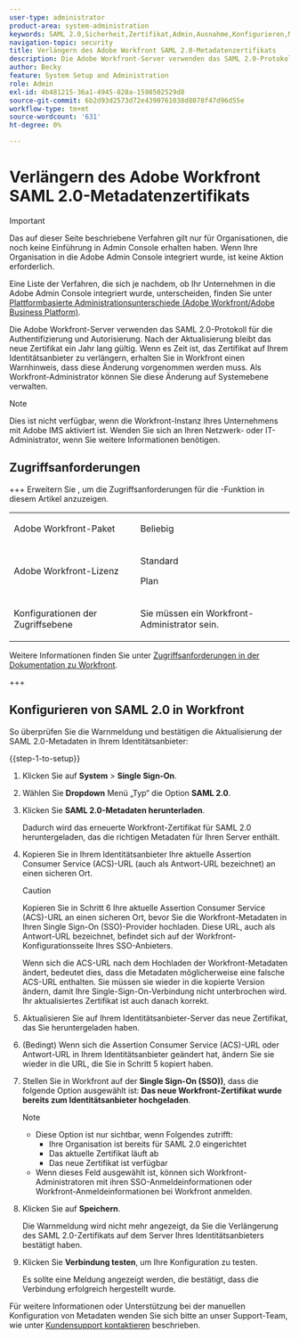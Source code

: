```yaml
---
user-type: administrator
product-area: system-administration
keywords: SAML 2.0,Sicherheit,Zertifikat,Admin,Ausnahme,Konfigurieren,Metadaten
navigation-topic: security
title: Verlängern des Adobe Workfront SAML 2.0-Metadatenzertifikats
description: Die Adobe Workfront-Server verwenden das SAML 2.0-Protokoll für die Authentifizierung und Autorisierung. Nach der Aktualisierung bleibt das neue Zertifikat ein Jahr lang gültig. Wenn es Zeit ist, das Zertifikat auf Ihrem Identitätsanbieter zu verlängern, erhalten Sie in Workfront einen Warnhinweis, dass diese Änderung vorgenommen werden muss. Als Workfront-Administrator können Sie diese Änderung auf Systemebene verwalten.
author: Becky
feature: System Setup and Administration
role: Admin
exl-id: 4b481215-36a1-4945-828a-1598502529d8
source-git-commit: 6b2d93d2573d72e4390761038d8078f47d96d55e
workflow-type: tm+mt
source-wordcount: '631'
ht-degree: 0%

---
```


# Verlängern des Adobe Workfront SAML 2.0-Metadatenzertifikats

>[!IMPORTANT]
>
>Das auf dieser Seite beschriebene Verfahren gilt nur für Organisationen, die noch keine Einführung in Admin Console erhalten haben. Wenn Ihre Organisation in die Adobe Admin Console integriert wurde, ist keine Aktion erforderlich.
>
>Eine Liste der Verfahren, die sich je nachdem, ob Ihr Unternehmen in die Adobe Admin Console integriert wurde, unterscheiden, finden Sie unter [Plattformbasierte Administrationsunterschiede (Adobe Workfront/Adobe Business Platform)](../../../administration-and-setup/get-started-wf-administration/actions-in-admin-console.md).

Die Adobe Workfront-Server verwenden das SAML 2.0-Protokoll für die Authentifizierung und Autorisierung. Nach der Aktualisierung bleibt das neue Zertifikat ein Jahr lang gültig. Wenn es Zeit ist, das Zertifikat auf Ihrem Identitätsanbieter zu verlängern, erhalten Sie in Workfront einen Warnhinweis, dass diese Änderung vorgenommen werden muss. Als Workfront-Administrator können Sie diese Änderung auf Systemebene verwalten.

<!--Use this Important note box in the last few weeks before each update.

You must take action to update the metadata in your identity provider with the information from the renewed certificate before the specified date. Mismatched certificates can keep your users from logging in to Workfront after November 22, 2022.
 
-->

>[!NOTE]
>
>Dies ist nicht verfügbar, wenn die Workfront-Instanz Ihres Unternehmens mit Adobe IMS aktiviert ist. Wenden Sie sich an Ihren Netzwerk- oder IT-Administrator, wenn Sie weitere Informationen benötigen.

## Zugriffsanforderungen

+++ Erweitern Sie , um die Zugriffsanforderungen für die -Funktion in diesem Artikel anzuzeigen.

<table style="table-layout:auto"> 
 <col> 
 <col> 
 <tbody> 
  <tr> 
   <td role="rowheader">Adobe Workfront-Paket</td> 
   <td><p>Beliebig</p></td> 
  </tr> 
  <tr> 
   <td role="rowheader">Adobe Workfront-Lizenz</td> 
   <td><p>Standard</p><p>Plan</p></td> 
  </tr> 
  <tr> 
   <td role="rowheader">Konfigurationen der Zugriffsebene</td> 
   <td> <p>Sie müssen ein Workfront-Administrator sein.</p> </p> </td> 
  </tr> 
 </tbody> 
</table>

Weitere Informationen finden Sie unter [Zugriffsanforderungen in der Dokumentation zu Workfront](/help/quicksilver/administration-and-setup/add-users/access-levels-and-object-permissions/access-level-requirements-in-documentation.md).

+++

## Konfigurieren von SAML 2.0 in Workfront

So überprüfen Sie die Warnmeldung und bestätigen die Aktualisierung der SAML 2.0-Metadaten in Ihrem Identitätsanbieter:

{{step-1-to-setup}}

1. Klicken Sie auf **System** > **Single Sign-On**.

1. Wählen Sie **Dropdown** Menü „Typ“ die Option **SAML 2.0**.

1. Klicken Sie **SAML 2.0-Metadaten herunterladen**.

   Dadurch wird das erneuerte Workfront-Zertifikat für SAML 2.0 heruntergeladen, das die richtigen Metadaten für Ihren Server enthält.

1. Kopieren Sie in Ihrem Identitätsanbieter Ihre aktuelle Assertion Consumer Service (ACS)-URL (auch als Antwort-URL bezeichnet) an einen sicheren Ort.

   >[!CAUTION]
   >
   >Kopieren Sie in Schritt 6 Ihre aktuelle Assertion Consumer Service (ACS)-URL an einen sicheren Ort, bevor Sie die Workfront-Metadaten in Ihren Single Sign-On (SSO)-Provider hochladen. Diese URL, auch als Antwort-URL bezeichnet, befindet sich auf der Workfront-Konfigurationsseite Ihres SSO-Anbieters.
   >
   >
   >Wenn sich die ACS-URL nach dem Hochladen der Workfront-Metadaten ändert, bedeutet dies, dass die Metadaten möglicherweise eine falsche ACS-URL enthalten. Sie müssen sie wieder in die kopierte Version ändern, damit Ihre Single-Sign-On-Verbindung nicht unterbrochen wird. Ihr aktualisiertes Zertifikat ist auch danach korrekt.

1. Aktualisieren Sie auf Ihrem Identitätsanbieter-Server das neue Zertifikat, das Sie heruntergeladen haben.
1. (Bedingt) Wenn sich die Assertion Consumer Service (ACS)-URL oder Antwort-URL in Ihrem Identitätsanbieter geändert hat, ändern Sie sie wieder in die URL, die Sie in Schritt 5 kopiert haben.
1. Stellen Sie in Workfront auf der **Single Sign-On (SSO))**, dass die folgende Option ausgewählt ist: **Das neue Workfront-Zertifikat wurde bereits zum Identitätsanbieter hochgeladen**.

   >[!NOTE]
   >
   >* Diese Option ist nur sichtbar, wenn Folgendes zutrifft:
   >   * Ihre Organisation ist bereits für SAML 2.0 eingerichtet
   >   * Das aktuelle Zertifikat läuft ab
   >   * Das neue Zertifikat ist verfügbar
   >* Wenn dieses Feld ausgewählt ist, können sich Workfront-Administratoren mit ihren SSO-Anmeldeinformationen oder Workfront-Anmeldeinformationen bei Workfront anmelden.

1. Klicken Sie auf **Speichern**.

   Die Warnmeldung wird nicht mehr angezeigt, da Sie die Verlängerung des SAML 2.0-Zertifikats auf dem Server Ihres Identitätsanbieters bestätigt haben.

1. Klicken Sie **Verbindung testen**, um Ihre Konfiguration zu testen.

   Es sollte eine Meldung angezeigt werden, die bestätigt, dass die Verbindung erfolgreich hergestellt wurde.

Für weitere Informationen oder Unterstützung bei der manuellen Konfiguration von Metadaten wenden Sie sich bitte an unser Support-Team, wie unter [Kundensupport kontaktieren](../../../workfront-basics/tips-tricks-and-troubleshooting/contact-customer-support.md) beschrieben.
